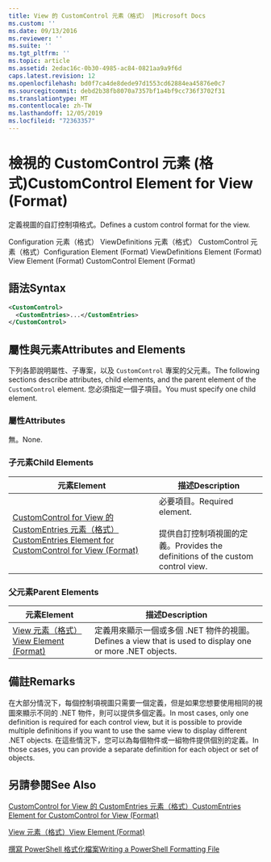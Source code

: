 ```yaml
---
title: View 的 CustomControl 元素（格式） |Microsoft Docs
ms.custom: ''
ms.date: 09/13/2016
ms.reviewer: ''
ms.suite: ''
ms.tgt_pltfrm: ''
ms.topic: article
ms.assetid: 2edac16c-0b30-4985-ac84-0821aa9a9f6d
caps.latest.revision: 12
ms.openlocfilehash: bd0f7ca4de8dede97d1553cd62884ea45876e0c7
ms.sourcegitcommit: debd2b38fb8070a7357bf1a4bf9cc736f3702f31
ms.translationtype: MT
ms.contentlocale: zh-TW
ms.lasthandoff: 12/05/2019
ms.locfileid: "72363357"
---
```

# <a name="customcontrol-element-for-view-format"></a><span data-ttu-id="f9d4c-102">檢視的 CustomControl 元素 (格式)</span><span class="sxs-lookup"><span data-stu-id="f9d4c-102">CustomControl Element for View (Format)</span></span>

<span data-ttu-id="f9d4c-103">定義視圖的自訂控制項格式。</span><span class="sxs-lookup"><span data-stu-id="f9d4c-103">Defines a custom control format for the view.</span></span>

<span data-ttu-id="f9d4c-104">Configuration 元素（格式） ViewDefinitions 元素（格式） CustomControl 元素（格式）</span><span class="sxs-lookup"><span data-stu-id="f9d4c-104">Configuration Element (Format) ViewDefinitions Element (Format) View Element (Format) CustomControl Element (Format)</span></span>

## <a name="syntax"></a><span data-ttu-id="f9d4c-105">語法</span><span class="sxs-lookup"><span data-stu-id="f9d4c-105">Syntax</span></span>

```xml
<CustomControl>
  <CustomEntries>...</CustomEntries>
</CustomControl>
```

## <a name="attributes-and-elements"></a><span data-ttu-id="f9d4c-106">屬性與元素</span><span class="sxs-lookup"><span data-stu-id="f9d4c-106">Attributes and Elements</span></span>

<span data-ttu-id="f9d4c-107">下列各節說明屬性、子專案，以及 `CustomControl` 專案的父元素。</span><span class="sxs-lookup"><span data-stu-id="f9d4c-107">The following sections describe attributes, child elements, and the parent element of the `CustomControl` element.</span></span> <span data-ttu-id="f9d4c-108">您必須指定一個子項目。</span><span class="sxs-lookup"><span data-stu-id="f9d4c-108">You must specify one child element.</span></span>

### <a name="attributes"></a><span data-ttu-id="f9d4c-109">屬性</span><span class="sxs-lookup"><span data-stu-id="f9d4c-109">Attributes</span></span>

<span data-ttu-id="f9d4c-110">無。</span><span class="sxs-lookup"><span data-stu-id="f9d4c-110">None.</span></span>

### <a name="child-elements"></a><span data-ttu-id="f9d4c-111">子元素</span><span class="sxs-lookup"><span data-stu-id="f9d4c-111">Child Elements</span></span>

|<span data-ttu-id="f9d4c-112">元素</span><span class="sxs-lookup"><span data-stu-id="f9d4c-112">Element</span></span>|<span data-ttu-id="f9d4c-113">描述</span><span class="sxs-lookup"><span data-stu-id="f9d4c-113">Description</span></span>|
|-------------|-----------------|
|[<span data-ttu-id="f9d4c-114">CustomControl for View 的 CustomEntries 元素（格式）</span><span class="sxs-lookup"><span data-stu-id="f9d4c-114">CustomEntries Element for CustomControl for View (Format)</span></span>](./customentries-element-for-customcontrol-for-view-format.md)|<span data-ttu-id="f9d4c-115">必要項目。</span><span class="sxs-lookup"><span data-stu-id="f9d4c-115">Required element.</span></span><br /><br /> <span data-ttu-id="f9d4c-116">提供自訂控制項視圖的定義。</span><span class="sxs-lookup"><span data-stu-id="f9d4c-116">Provides the definitions of the custom control view.</span></span>|

### <a name="parent-elements"></a><span data-ttu-id="f9d4c-117">父元素</span><span class="sxs-lookup"><span data-stu-id="f9d4c-117">Parent Elements</span></span>

|<span data-ttu-id="f9d4c-118">元素</span><span class="sxs-lookup"><span data-stu-id="f9d4c-118">Element</span></span>|<span data-ttu-id="f9d4c-119">描述</span><span class="sxs-lookup"><span data-stu-id="f9d4c-119">Description</span></span>|
|-------------|-----------------|
|[<span data-ttu-id="f9d4c-120">View 元素（格式）</span><span class="sxs-lookup"><span data-stu-id="f9d4c-120">View Element (Format)</span></span>](./view-element-format.md)|<span data-ttu-id="f9d4c-121">定義用來顯示一個或多個 .NET 物件的視圖。</span><span class="sxs-lookup"><span data-stu-id="f9d4c-121">Defines a view that is used to display one or more .NET objects.</span></span>|

## <a name="remarks"></a><span data-ttu-id="f9d4c-122">備註</span><span class="sxs-lookup"><span data-stu-id="f9d4c-122">Remarks</span></span>

<span data-ttu-id="f9d4c-123">在大部分情況下，每個控制項視圖只需要一個定義，但是如果您想要使用相同的視圖來顯示不同的 .NET 物件，則可以提供多個定義。</span><span class="sxs-lookup"><span data-stu-id="f9d4c-123">In most cases, only one definition is required for each control view, but it is possible to provide multiple definitions if you want to use the same view to display different .NET objects.</span></span> <span data-ttu-id="f9d4c-124">在這些情況下，您可以為每個物件或一組物件提供個別的定義。</span><span class="sxs-lookup"><span data-stu-id="f9d4c-124">In those cases, you can provide a separate definition for each object or set of objects.</span></span>

## <a name="see-also"></a><span data-ttu-id="f9d4c-125">另請參閱</span><span class="sxs-lookup"><span data-stu-id="f9d4c-125">See Also</span></span>

[<span data-ttu-id="f9d4c-126">CustomControl for View 的 CustomEntries 元素（格式）</span><span class="sxs-lookup"><span data-stu-id="f9d4c-126">CustomEntries Element for CustomControl for View (Format)</span></span>](./customentries-element-for-customcontrol-for-view-format.md)

[<span data-ttu-id="f9d4c-127">View 元素（格式）</span><span class="sxs-lookup"><span data-stu-id="f9d4c-127">View Element (Format)</span></span>](./view-element-format.md)

[<span data-ttu-id="f9d4c-128">撰寫 PowerShell 格式化檔案</span><span class="sxs-lookup"><span data-stu-id="f9d4c-128">Writing a PowerShell Formatting File</span></span>](./writing-a-powershell-formatting-file.md)
